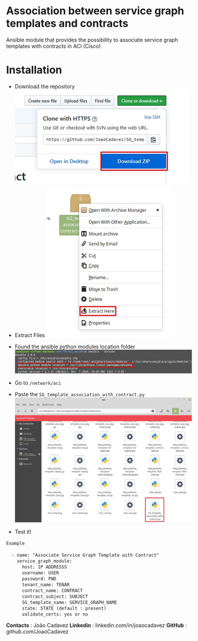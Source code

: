 # Association between service graph templates and contracts
Ansible module that provides the possibility to associate service graph templates with contracts in ACI (Cisco)

# Installation

* Download the repository
![](README_images/download.jpg)

* Extract Files
![](README_images/extract.jpg)

* Found the ansible python modules location folder
![](README_images/path.jpg)

* Go to ```/network/aci```

* Paste the ```SG_template_association_with_contract.py```
![](README_images/paste.jpg)

* Test it!

```
Example

  - name: "Associate Service Graph Template with Contract"
    service_graph_module:
      host: IP ADDRESSS
      username: USER
      password: PWD
      tenant_name: TENAR
      contract_name: CONTRACT
      contract_subject: SUBJECT
      SG_template_name: SERVICE_GRAPH_NAME
      state: STATE (default : present)
      validate_certs: yes or no

```

**Contacts** : João Cadavez
**Linkedin** : linkedin.com/in/joaocadavez
**GitHub** : github.com/JoaoCadavez
